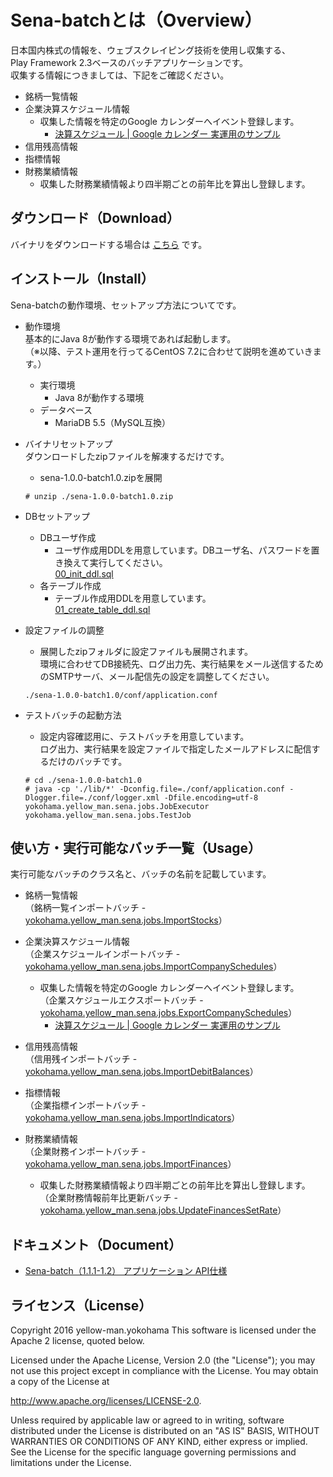 # Sena-batchとは（Overview）

日本国内株式の情報を、ウェブスクレイピング技術を使用し収集する、  
Play Framework 2.3ベースのバッチアプリケーションです。  
収集する情報につきましては、下記をご確認ください。

* 銘柄一覧情報
* 企業決算スケジュール情報
    * 収集した情報を特定のGoogle カレンダーへイベント登録します。
        * [決算スケジュール | Google カレンダー 実運用のサンプル](https://calendar.google.com/calendar/embed?src=24qrq6gcmnq39tep0bvjfjf9o8%40group.calendar.google.com&ctz=Asia/Tokyo "決算スケジュール | Google カレンダー 実運用のサンプル")
* 信用残高情報
* 指標情報
* 財務業績情報
    * 収集した財務業績情報より四半期ごとの前年比を算出し登録します。



## ダウンロード（Download）

バイナリをダウンロードする場合は [こちら](https://github.com/yellow-man/sena-batch/releases) です。



## インストール（Install）

Sena-batchの動作環境、セットアップ方法についてです。

* 動作環境  
基本的にJava 8が動作する環境であれば起動します。  
（※以降、テスト運用を行ってるCentOS 7.2に合わせて説明を進めていきます。）
    * 実行環境
        * Java 8が動作する環境
    * データベース
        * MariaDB 5.5（MySQL互換）

* バイナリセットアップ  
ダウンロードしたzipファイルを解凍するだけです。
    * sena-1.0.0-batch1.0.zipを展開  
    ```
    # unzip ./sena-1.0.0-batch1.0.zip
    ```

* DBセットアップ
    * DBユーザ作成
        * ユーザ作成用DDLを用意しています。DBユーザ名、パスワードを置き換えて実行してください。  
        [00_init_ddl.sql](https://github.com/yellow-man/sena-batch/blob/master/sql/ddl/00_init_ddl.sql)
    * 各テーブル作成
        * テーブル作成用DDLを用意しています。  
        [01_create_table_ddl.sql](https://github.com/yellow-man/sena-batch/blob/master/sql/ddl/01_create_table_ddl.sql)

* 設定ファイルの調整
    * 展開したzipフォルダに設定ファイルも展開されます。  
    環境に合わせてDB接続先、ログ出力先、実行結果をメール送信するためのSMTPサーバ、メール配信先の設定を調整してください。  
    ```
    ./sena-1.0.0-batch1.0/conf/application.conf
    ```

* テストバッチの起動方法
    * 設定内容確認用に、テストバッチを用意しています。  
    ログ出力、実行結果を設定ファイルで指定したメールアドレスに配信するだけのバッチです。  
    ```
    # cd ./sena-1.0.0-batch1.0
    # java -cp './lib/*' -Dconfig.file=./conf/application.conf -Dlogger.file=./conf/logger.xml -Dfile.encoding=utf-8 yokohama.yellow_man.sena.jobs.JobExecutor yokohama.yellow_man.sena.jobs.TestJob
    ```



## 使い方・実行可能なバッチ一覧（Usage）
実行可能なバッチのクラス名と、バッチの名前を記載しています。

* 銘柄一覧情報  
（銘柄一覧インポートバッチ - [yokohama.yellow_man.sena.jobs.ImportStocks](http://yellow-man.github.io/sena-batch/javadoc/sena-1.0.0-batch1.0/yokohama/yellow_man/sena/jobs/ImportStocks.html)）

* 企業決算スケジュール情報  
（企業スケジュールインポートバッチ - [yokohama.yellow_man.sena.jobs.ImportCompanySchedules](http://yellow-man.github.io/sena-batch/javadoc/sena-1.0.0-batch1.0/yokohama/yellow_man/sena/jobs/ImportCompanySchedules.html)）
    * 収集した情報を特定のGoogle カレンダーへイベント登録します。  
    （企業スケジュールエクスポートバッチ - [yokohama.yellow_man.sena.jobs.ExportCompanySchedules](http://yellow-man.github.io/sena-batch/javadoc/sena-1.0.0-batch1.0/yokohama/yellow_man/sena/jobs/ExportCompanySchedules.html)）
        * [決算スケジュール | Google カレンダー 実運用のサンプル](https://calendar.google.com/calendar/embed?src=24qrq6gcmnq39tep0bvjfjf9o8%40group.calendar.google.com&ctz=Asia/Tokyo "決算スケジュール | Google カレンダー 実運用のサンプル")

* 信用残高情報  
（信用残インポートバッチ - [yokohama.yellow_man.sena.jobs.ImportDebitBalances](http://yellow-man.github.io/sena-batch/javadoc/sena-1.0.0-batch1.0/yokohama/yellow_man/sena/jobs/ImportDebitBalances.html)）

* 指標情報  
（企業指標インポートバッチ - [yokohama.yellow_man.sena.jobs.ImportIndicators](http://yellow-man.github.io/sena-batch/javadoc/sena-1.0.0-batch1.0/yokohama/yellow_man/sena/jobs/ImportIndicators.html)）

* 財務業績情報  
（企業財務インポートバッチ - [yokohama.yellow_man.sena.jobs.ImportFinances](http://yellow-man.github.io/sena-batch/javadoc/sena-1.0.0-batch1.0/yokohama/yellow_man/sena/jobs/ImportFinances.html)）
    * 収集した財務業績情報より四半期ごとの前年比を算出し登録します。  
    （企業財務情報前年比更新バッチ - [yokohama.yellow_man.sena.jobs.UpdateFinancesSetRate](http://yellow-man.github.io/sena-batch/javadoc/sena-1.0.0-batch1.0/yokohama/yellow_man/sena/jobs/UpdateFinancesSetRate.html)）



## ドキュメント（Document）

* [Sena-batch（1.1.1-1.2） アプリケーション API仕様](https://yellow-man.github.io/sena-doc/javadoc/batch/1.1.1-1.2/)



## ライセンス（License）

Copyright 2016 yellow-man.yokohama
This software is licensed under the Apache 2 license, quoted below.

Licensed under the Apache License, Version 2.0 (the "License"); you may not use this project except in compliance with
the License. You may obtain a copy of the License at

http://www.apache.org/licenses/LICENSE-2.0.

Unless required by applicable law or agreed to in writing, software distributed under the License is distributed on an
"AS IS" BASIS, WITHOUT WARRANTIES OR CONDITIONS OF ANY KIND, either express or implied. See the License for the specific
language governing permissions and limitations under the License.
